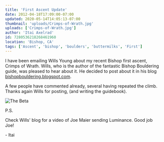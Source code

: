 ```yaml
---
title: 'First Ascent Update'
date: 2012-04-18T17:09:00-07:00
updated: 2020-05-14T14:05:13-07:00
thumbnail: 'uploads/Crimps-of-Wrath.jpg'
uploads: ['Crimps-of-Wrath.jpg']
author: 'Itai Axelrad'
id: 7280536218268461960
location: 'Bishop, CA'
tags: ['Ascent', 'bishop', 'boulders', 'buttermilks', 'First']
---
```


I have been emailing Wills Young about my recent Bishop first ascent, Crimps of Wrath. Wills, who is the author of the fantastic Bishop Bouldering guide, was pleased to hear about it. He decided to post about it in his blog [bishopbouldering.blogspot.com](http://bishopbouldering.blogspot.com/2012/04/possible-new-v10-on-cave-boulder.html).

A few people have commented already, several having repeated the climb. Thanks again Wills for posting, (and writing the guidebook).

![The Beta](uploads/Crimps-of-Wrath.jpg)

P.S.

Check Wills' blog for a video of Joe Maier sending Luminance. Good job Joe!

\- Itai
